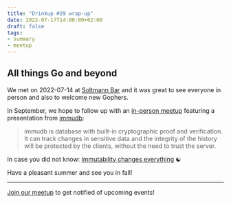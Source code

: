 ```yaml
---
title: "Drinkup #29 wrap-up"
date: 2022-07-17T14:00:00+02:00
draft: false
tags:
- summary
- meetup
---
```


## All things Go and beyond

We met on 2022-07-14 at [Soltmann Bar](https://www.soltmann-bar.de/) and it was great to see
everyone in person and also to welcome new Gophers.

In September, we hope to follow up with an [in-person meetup](https://www.meetup.com/leipzig-golang/events/286871365/) featuring a
presentation from [immudb](https://github.com/codenotary/immudb):

> immudb is database with built-in cryptographic proof and verification. It can
> track changes in sensitive data and the integrity of the history will be
> protected by the clients, without the need to trust the server.

In case you did not know: [Immutability changes
everything](https://fatcat.wiki/release/7t5f6gtalvfcxecl7q6zw2mrzi) ☯️

Have a pleasant summer and see you in fall!

----

[Join our meetup](https://www.meetup.com/Leipzig-Golang) to get notified of
upcoming events!

